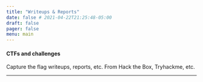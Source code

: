 ```yaml
---
title: "Writeups & Reports"
date: false # 2021-04-22T21:25:48-05:00
draft: false
pager: false
menu: main
---
```


#### CTFs and challenges

Capture the flag writeups, reports, etc. From Hack the Box, Tryhackme, etc.

---
